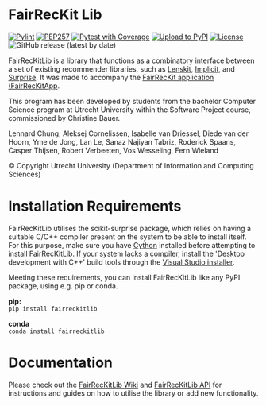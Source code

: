 # FairRecKit Lib
[![Pylint](https://github.com/TheMinefreak23/fairreckitlib/actions/workflows/pylint.yml/badge.svg)](https://github.com/TheMinefreak23/fairreckitlib/actions/workflows/pylint.yml)
[![PEP257](https://github.com/TheMinefreak23/fairreckitlib/actions/workflows/pydocstyle.yml/badge.svg)](https://github.com/TheMinefreak23/fairreckitlib/actions/workflows/pydocstyle.yml)
[![Pytest with Coverage](https://github.com/TheMinefreak23/fairreckitlib/actions/workflows/pytest-coverage.yml/badge.svg)](https://github.com/TheMinefreak23/fairreckitlib/actions/workflows/pytest-coverage.yml)
[![Upload to PyPI](https://github.com/TheMinefreak23/fairreckitlib/actions/workflows/pypi-publish.yml/badge.svg)](https://github.com/TheMinefreak23/fairreckitlib/actions/workflows/pypi-publish.yml)
[![License](https://img.shields.io/badge/License-Apache_2.0-blue.svg)](https://opensource.org/licenses/Apache-2.0)
![GitHub release (latest by date)](https://img.shields.io/github/v/release/TheMinefreak23/fairreckitlib?label=Release)

FairRecKitLib is a library that functions as a combinatory interface between a set of existing recommender libraries, such as [Lenskit](https://pypi.org/project/lenskit/), [Implicit](https://pypi.org/project/implicit/), and [Surprise](https://pypi.org/project/scikit-surprise/). It was made to accompany the [FairRecKit application (FairRecKitApp](https://github.com/FairRecKit/FairRecKitApp).

This program has been developed by students from the bachelor Computer Science program at Utrecht University within the Software Project course, commissioned by Christine Bauer.

Lennard Chung, Aleksej Cornelissen, Isabelle van Driessel, Diede van der Hoorn, Yme de Jong, Lan Le, Sanaz Najiyan Tabriz, Roderick Spaans, Casper Thijsen, Robert Verbeeten, Vos Wesseling, Fern Wieland

© Copyright Utrecht University (Department of Information and Computing Sciences)

# Installation Requirements
FairRecKitLib utilises the scikit-surprise package, which relies on having a suitable C/C++ compiler present on the system to be able to install itself. For this purpose, make sure you have [Cython](https://pypi.org/project/Cython/) installed before attempting to install FairRecKitLib. If your system lacks a compiler, install the 'Desktop development with C++' build tools through the [Visual Studio installer](https://aka.ms/vs/17/release/vs_buildtools.exe).

Meeting these requirements, you can install FairRecKitLib like any PyPI package, using e.g. pip or conda.

**pip:**  
`pip install fairreckitlib`

**conda**  
`conda install fairreckitlib`

# Documentation
Please check out the [FairRecKitLib Wiki](https://github.com/FairRecKit/FairRecKitLib/wiki) and [FairRecKitLib API](https://FairRecKit.github.io/FairRecKitLib/src/fairreckitlib) for instructions and guides on how to utilise the library or add new functionality.
